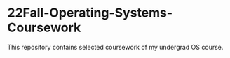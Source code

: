 # 22Fall-Operating-Systems-Coursework
 This repository contains selected coursework of my undergrad OS course.
